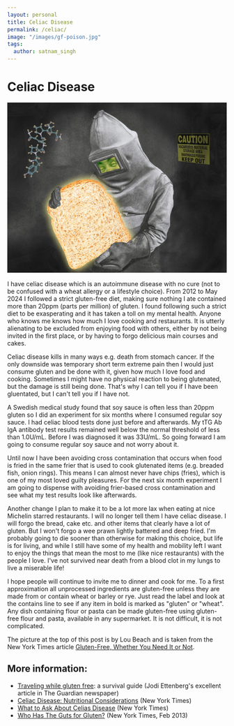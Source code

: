 ```yaml
---
layout: personal
title: Celiac Disease
permalink: /celiac/
image: "/images/gf-poison.jpg"
tags:
  author: satnam_singh
---
```


# Celiac Disease

![GF poison](/images/gf-poison.jpg)

I have celiac disease which is an autoimmune disease with no cure (not to be confused with a wheat allergy or a lifestyle choice). From 2012 to May 2024 I followed a strict gluten-free diet, making sure nothing I ate contained more than 20ppm (parts per million) of gluten. I found following such a strict diet to be exasperating and it has taken a toll on my mental health. Anyone who knows me knows how much I love cooking and restaurants. It is utterly alienating to be excluded from enjoying food with others, either by not being invited in the first place, or by having to forgo delicious main courses and cakes.

Celiac disease kills in many ways e.g. death from stomach cancer. If the only downside was temporary short term extreme pain then I would just consume gluten and be done with it, given how much I love food and cooking. Sometimes I might have no physical reaction to being glutenated, but the damage is still being done. That's why I can tell you if I have been gluentated, but I can't tell you if I have not. 

A Swedish medical study found that soy sauce is often less than 20ppm gluten so I did an experiment for six months where I consumed regular soy sauce. I had celiac blood tests done just before and afterwards. My tTG Ab IgA antibody test results remained well below the normal threshold of less than 1.0U/mL. Before I was diagnosed it was 33U/mL. So going forward I am going to consume regular soy sauce and not worry about it.

Until now I have been avoiding cross contamination that occurs when food is fried in the same frier that is used to cook glutenated items (e.g. breaded fish, onion rings). This means I can almost never have chips (fries), which is one of my most loved guilty pleasures. For the next six month experiment I am going to dispense with avoiding frier-based cross contamination and see what my test results look like afterwards.

Another change I plan to make it to be a lot more lax when eating at nice Michelin starred restaurants. I will no longer tell them I have celiac disease. I will forgo the bread, cake etc. and other items that clearly have a lot of gluten. But I won't forgo a wee prawn lightly battered and deep fried. I'm probably going to die sooner than otherwise for making this choice, but life is for living, and while I still have some of my health and mobility left I want to enjoy the things that mean the most to me (like nice restaurants) with the people I love. I've not survived near death from a blood clot in my lungs to live a miserable life!

I hope people will continue to invite me to dinner and cook for me. To a first approximation all unprocessed ingredients are gluten-free unless they are made from or contain wheat or barley or rye. Just read the label and look at the contains line to see if any item in bold is marked as "gluten" or "wheat". Any dish containing flour or pasta can be made gluten-free using gluten-free flour and pasta, available in any supermarket. It is not difficult, it is not complicated.

The picture at the top of this post is by Lou Beach and is taken from the New York Times article [Gluten-Free, Whether You Need It or Not](https://archive.nytimes.com/well.blogs.nytimes.com/2013/02/04/gluten-free-whether-you-need-it-or-not).

## More information:

* [Traveling while gluten free](https://www.theguardian.com/lifeandstyle/2016/apr/24/gluten-free-travel-celiac-disease-a-survival-guide): a survival guide (Jodi Ettenberg's excellent article in The Guardian newspaper)
* [Celiac Disease: Nutritional Considerations](http://health.nytimes.com/health/guides/nutrition/celiac-disease-nutritional-considerations/overview.html?inline=nyt-classifier) (New York Times)
* [What to Ask About Celias Disease](http://www.nytimes.com/ref/health/healthguide/esn-celiac-ask.html) (New York Times)
* [Who Has The Guts for Gluten?](http://www.nytimes.com/2013/02/24/opinion/sunday/what-really-causes-celiac-disease.html?pagewanted=all) (New York Times, Feb 2013)